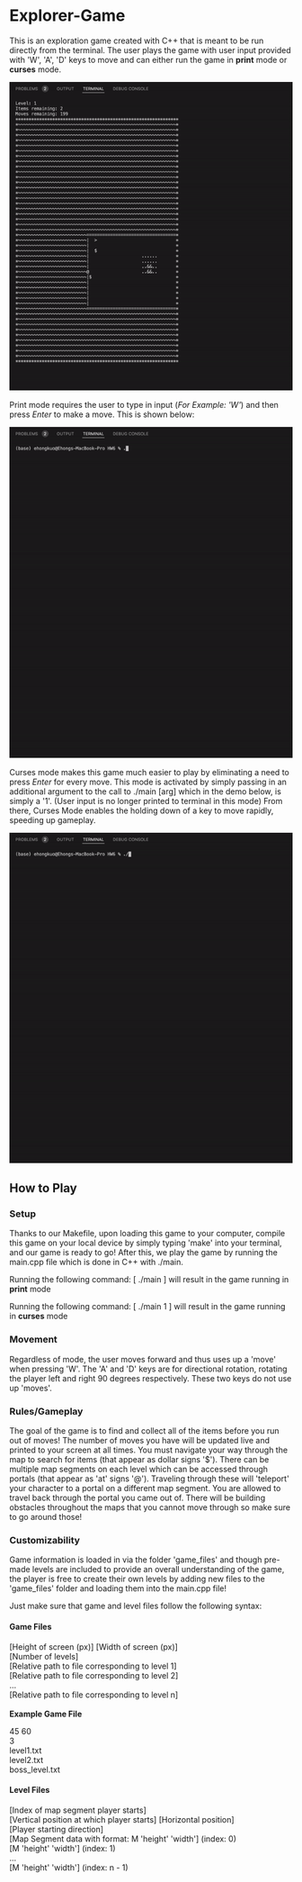 # Explorer-Game

This is an exploration game created with C++ that is meant to be run directly from the terminal. The user plays the game with user input provided with 'W', 'A', 'D' keys to move and can either run the game in **print** mode or **curses** mode.

![Gameplay Demo](/images/demo.gif)


Print mode requires the user to type in input (*For Example: 'W'*) and then press *Enter* to make a move. This is shown below:

![Print-Mode Demo](/images/print-mode.gif)

Curses mode makes this game much easier to play by eliminating a need to press *Enter* for every move. This mode is activated by simply passing in an additional argument to the call to ./main [arg] which in the demo below, is simply a '1'. (User input is no longer printed to terminal in this mode) From there, Curses Mode enables the holding down of a key to move rapidly, speeding up gameplay.

![Curses-Mode Demo](/images/curses-mode.gif)

## How to Play

### Setup

Thanks to our Makefile, upon loading this game to your computer, compile this game on your local device by simply typing 'make' into your terminal, and our game is ready to go! After this, we play the game by running the main.cpp file which is done in C++ with ./main. 

Running the following command: [ ./main ] will result in the game running in **print** mode

Running the following command: [ ./main 1 ] will result in the game running in **curses** mode

### Movement

Regardless of mode, the user moves forward and thus uses up a 'move' when pressing 'W'. The 'A' and 'D' keys are for directional rotation, rotating the player left and right 90 degrees respectively. These two keys do not use up 'moves'.

### Rules/Gameplay

The goal of the game is to find and collect all of the items before you run out of moves! The number of moves you have will be updated live and printed to your screen at all times. You must navigate your way through the map to search for items (that appear as dollar signs '$'). There can be multiple map segments on each level which can be accessed through portals (that appear as 'at' signs '@'). Traveling through these will 'teleport' your character to a portal on a different map segment. You are allowed to travel back through the portal you came out of. There will be building obstacles throughout the maps that you cannot move through so make sure to go around those!

### Customizability

Game information is loaded in via the folder 'game_files' and though pre-made levels are included to provide an overall understanding of the game, the player is free to create their own levels by adding new files to the 'game_files' folder and loading them into the main.cpp file!

Just make sure that game and level files follow the following syntax:

#### Game Files

[Height of screen (px)] [Width of screen (px)]   
[Number of levels]  
[Relative path to file corresponding to level 1]  
[Relative path to file corresponding to level 2]  
...  
[Relative path to file corresponding to level n]  
<br />
**Example Game File**  

45 60  
3  
level1.txt  
level2.txt  
boss_level.txt  

#### Level Files  

[Index of map segment player starts]  
[Vertical position at which player starts] [Horizontal position]  
[Player starting direction]  
[Map Segment data with format: M 'height' 'width'] (index: 0)  
[M 'height' 'width'] (index: 1)  
...  
[M 'height' 'width'] (index: n - 1)  


